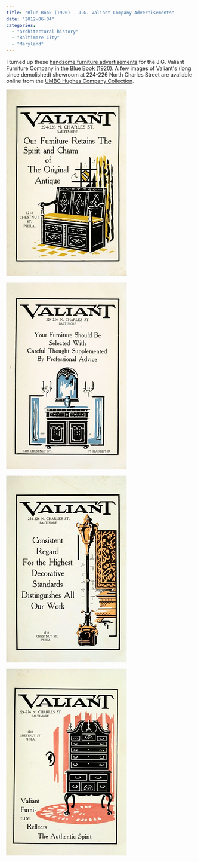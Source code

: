 ```yaml
---
title: "Blue Book (1920) - J.G. Valiant Company Advertisements"
date: "2012-06-04"
categories: 
  - "architectural-history"
  - "Baltimore City"
  - "Maryland"
---
```


I turned up these [handsome furniture advertisements](http://www.flickr.com/photos/elipousson/sets/72157630037044022/) for the J.G. Valiant Furniture Company in the [Blue Book (1920)](http://archive.org/details/bluebook1920balt). A few images of Valiant's (long since demolished) showroom at 224-226 North Charles Street are available online from the [UMBC Hughes Company Collection](http://contentdm.ad.umbc.edu/cdm4/results.php?CISOOP1=exact&CISOBOX1=Furniture&CISOFIELD1=CISOSEARCHALL&CISOOP2=all&CISOBOX2=j.g.+valiant+company&CISOFIELD2=subjec&CISOROOT=/hughes&t=s).

[![Advertisement, Blue Book (1920)](images/7331954388_5791aabbeb.jpg)](http://www.flickr.com/photos/elipousson/7331954388/ "Advertisement, Blue Book (1920) by eli.pousson, on Flickr")

[![Advertisement, Blue Book (1920)](images/7331956178_5557201d83.jpg)](http://www.flickr.com/photos/elipousson/7331956178/ "Advertisement, Blue Book (1920) by eli.pousson, on Flickr")

[![Advertisement, Blue Book (1920)](images/7331955436_38cb3706c2.jpg)](http://www.flickr.com/photos/elipousson/7331955436/ "Advertisement, Blue Book (1920) by eli.pousson, on Flickr")

[![Advertisement, Blue Book (1920)](images/7331955704_d9de5e6437.jpg)](http://www.flickr.com/photos/elipousson/7331955704/ "Advertisement, Blue Book (1920) by eli.pousson, on Flickr")
